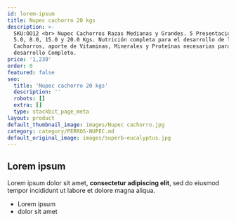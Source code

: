 ```yaml
---
id: lorem-ipsum
title: Nupec cachorro 20 kgs
description: >-
  SKU:OO12 <br> Nupec Cachorros Razas Medianas y Grandes. 5 Presentaciones: 2.0,
  5.0, 8.0, 15.0 y 20.0 Kgs. Nutrición completa para el desarrollo de los
  Cachorros, aporte de Vitaminas, Minerales y Proteínas necesarias para un
  desarrollo Completo.
price: '1,230'
order: 0
featured: false
seo:
  title: 'Nupec cachorro 20 kgs'
  description: ''
  robots: []
  extra: []
  type: stackbit_page_meta
layout: product
default_thumbnail_image: images/Nupec cachorro.jpg
category: category/PERROS-NUPEC.md
default_original_image: images/superb-eucalyptus.jpg
---
```

## Lorem ipsum

Lorem ipsum dolor sit amet, **consectetur adipiscing elit**, sed do eiusmod tempor incididunt ut labore et dolore magna aliqua.

- Lorem ipsum
- dolor sit amet